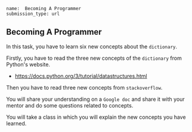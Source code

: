 ```ngMeta
name:  Becoming A Programmer
submission_type: url
```
## Becoming A Programmer

In this task, you have to learn six new concepts about the `dictionary`.

Firstly, you have to read the three new concepts of the `dictionary` from Python's website.

- https://docs.python.org/3/tutorial/datastructures.html

Then you have to read three new concepts from `stackoverflow`.


You will share your understanding on a `Google doc` and share it with your mentor and do some questions related to concepts.

You will take a class in which you will explain the new concepts you have learned.

